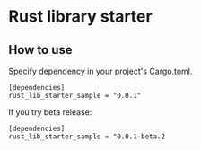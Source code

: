 # Rust library starter

## How to use

Specify dependency in your project's Cargo.toml.

    [dependencies]
    rust_lib_starter_sample = "0.0.1"

If you try beta release:

    [dependencies]
    rust_lib_starter_sample = "0.0.1-beta.2
